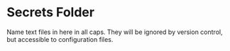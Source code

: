 # Secrets Folder #

Name text files in here in all caps. They will be ignored by version control, but accessible to configuration files.
